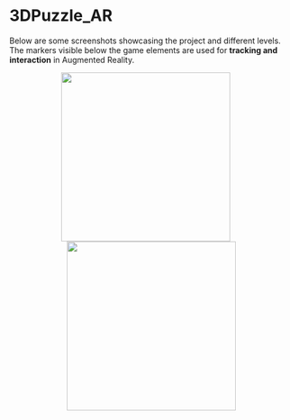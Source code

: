 # **3DPuzzle_AR**  
Below are some screenshots showcasing the project and different levels.  
The markers visible below the game elements are used for **tracking and interaction** in Augmented Reality.  

<p align="center">
    <img src="https://github.com/user-attachments/assets/22cb1f56-6bc4-4abc-85b8-adc0a615e1ea" width="300" style="margin-right: 20px;">
    <img src="https://github.com/user-attachments/assets/5205a373-9cb1-4fdc-8b3e-33606242e8ed" width="300">
</p>
